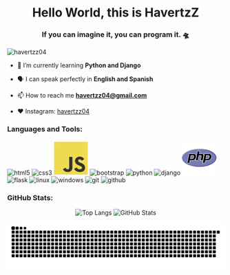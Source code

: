 <h1 align="center">Hello World, this is HavertzZ</h1>   
<h3 align="center">If you can imagine it, you can program it. 🛸</h3>
<p align="left"> <img src="https://komarev.com/ghpvc/?username=havertzz04&label=Profile%20views&color=0e75b6&style=flat" alt="havertzz04"/></p>

- 🌱 I’m currently learning **Python and Django**

- 🗣️ I can speak perfectly in **English and Spanish**

- 📫 How to reach me **havertzz04@gmail.com**

- ❤️ Instagram: [havertzz04](https://www.instagram.com/havertzz04/)

<h3 align="left">Languages and Tools:</h3>
<p align="left"> 
            <img class="images-list" src="https://cdn4.iconfinder.com/data/icons/iconsimple-programming/512/html-512.png" alt="html5" width="80" height="80"/>  
            <img class="images-list" src="https://static-00.iconduck.com/assets.00/file-type-css-icon-1806x2048-r5fwjl3p.png" alt="css3" width="80" height="80"/>  
            <img class="images-list" src="https://raw.githubusercontent.com/devicons/devicon/master/icons/javascript/javascript-original.svg" alt="javascript" width="80" height="78"/>  
            <img class="images-list" src="https://upload.wikimedia.org/wikipedia/commons/thumb/b/b2/Bootstrap_logo.svg/2560px-Bootstrap_logo.svg.png" alt="bootstrap" width="90" height="79"/> 
            <img class="images-list" src="https://www.vikingsoftware.com/wp-content/uploads/2024/02/Python.png" alt="python" width="88" height="85"/> 
            <img class="images-list" src="https://cdn.worldvectorlogo.com/logos/django.svg" alt="django" width="70" height="80" "/> 
            <img class="images-list" src="https://raw.githubusercontent.com/devicons/devicon/master/icons/php/php-original.svg" alt="php" width="80" height="80"/>  
            <img class="images-list" src="https://www.manualweb.net/img/logos/flask.png" alt="flask" width="80" height="100"/> 
            <img class="images-list" src="https://upload.wikimedia.org/wikipedia/commons/thumb/3/35/Tux.svg/1727px-Tux.svg.png" alt="linux" width="80" height="85"/>
            <img class="images-list" src="https://upload.wikimedia.org/wikipedia/commons/thumb/3/34/Windows_logo_-_2012_derivative.svg/1200px-Windows_logo_-_2012_derivative.svg.png" alt="windows" width="80" height="80"/> 
            <img class="images-list" src="https://avatars.githubusercontent.com/u/18133?s=280&v=4" alt="git" width="83" height="83"/> 
            <img class="images-list" src="https://cdn-icons-png.freepik.com/512/4494/4494756.png" alt="github" width="87" height="87"/> 
</p>

<h3 align="left">GitHub Stats:</h3>
<p align="center">
    <img src="https://github-readme-stats.vercel.app/api/top-langs?username=havertzz04&show_icons=true&theme=tokyonight&title_color=f5fdff&hide_border=true&layout=compact&locale=en" alt="Top Langs" style="width:45%;"/>
    <img src="https://github-readme-stats.vercel.app/api?username=havertzz04&show_icons=true&theme=tokyonight&title_color=f5fdff&hide_border=true&locale=en" alt="GitHub Stats" style="width:45%;"/>
</p>

<picture>
  <source media="(prefers-color-scheme: dark)" srcset="https://raw.githubusercontent.com/CODE-G-ROOT/CODE-G-ROOT/output/github-contribution-grid-snake-dark.svg">
  <img alt="github contribution grid snake animation" src="https://raw.githubusercontent.com/CODE-G-ROOT/CODE-G-ROOT/output/github-contribution-grid-snake.svg">
</picture>

